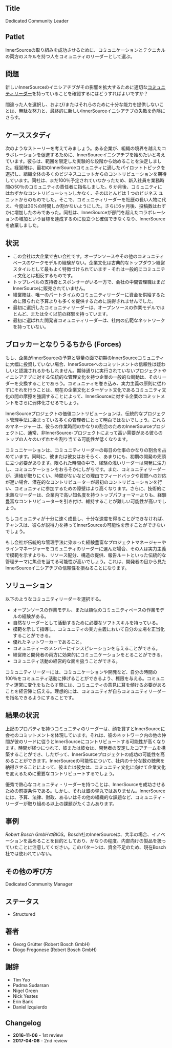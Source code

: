 ## Title

Dedicated Community Leader

## Patlet

InnerSourceの取り組みを成功させるために、コミュニケーションとテクニカルの両方のスキルを持つ人をコミュニティのリーダーとして選ぶ。

## 問題

新しいInnerSourceのイニシアチブがその影響を拡大するために適切な[コミュニティリーダー](http://www.artofcommunityonline.org/)を持っていることを確認するにはどうすればよいですか？

間違った人を選択し、および/またはそれらのために十分な能力を提供しないことは、無駄な努力と、最終的に新しいInnerSourceイニシアチブの失敗を危険にさらす。

## ケーススタディ

次のようなストーリーを考えてみましょう。ある企業が、組織の境界を越えたコラボレーションを促進するために、InnerSourceイニシアチブを始めたいと考えています。彼らは、範囲を限定した実験的な段階から始めることを決定しました。経営陣は、最初のInnerSourceコミュニティに適したパイロットトピックを選択し、組織全体の多くのビジネスユニットからのコントリビューションを期待しています。同社は、まだ100％予定されていなかったため、新入社員を業務時間の50％のコミュニティの責任者に指名しました。6 か月後、コミュニティにはわずかなコントリビューションしかなく、そのほとんどは 1 つのビジネス ユニットからのものでした。そこで、コミュニティリーダーを社歴の長い人物に代え、今度は30%の時間しか割かないようにした。さらに6ヶ月後、投稿数はわずかに増加したのみであった。同社は、InnerSourceが部門を超えたコラボレーションの増加という目標を達成するのに役立つと確信できなくなり、InnerSourceを放棄しました。

## 状況

- この会社は大企業で古い会社です。オープンソースやその他のコミュニティベースのワークモデルの経験がない。企業文化は古典的なトップダウン経営スタイルとして最もよく特徴づけられています - それは一般的にコミュニティ文化とは相反するものです。
- トップレベルの支持者とスポンサーがいる一方で、会社の中間管理職はまだInnerSourceに販売されていません。
- 経営陣は、唯一のパートタイムのコミュニティリーダーに資金を供給するために限られた予算よりも多くを提供するために説得されませんでした。
- 最初に選択したコミュニティリーダーは、オープンソースの作業モデルでほとんど、または全く以前の経験を持っています。
- 最初に選ばれた開発者コミュニティリーダーは、社内の広範なネットワークを持っていない。

## ブロッカーとなりうるちから  (Forces)

もし、企業がInnerSourceの予算と容量の面で初期のInnerSourceコミュニティに大幅に投資していない場合、InnerSourceへのコミットメントの信頼性は疑わしいと認識されるかもしれません。期待通りに実行されていないプロジェクトやイニシアチブに対する伝統的な管理文化を持つ企業の一般的な衝動は、そのリーダーを交換することであろう。コミュニティを巻き込み、実力主義の原則に従わずにそれを行うことは、現在の企業文化とターゲット文化であるコミュニティ文化の間の摩擦を強調することによって、InnerSourceに対する企業のコミットメントをさらに弱体化させるでしょう。

InnerSourceプロジェクトの価値コントリビューションは、伝統的なプロジェクト管理手法に染まっている多くの管理者にとって明白ではないでしょう。これらのマネージャーは、彼らの作業時間のかなりの割合のためのInnerSourceプロジェクトに、通常、非InnerSource-プロジェクトによって高い需要がある彼らのトップの人々のいずれかを割り当てる可能性が低くなります。

コミュニケーションは、コミュニティリーダーの毎日の仕事のかなりの割合を占めています。同時に、彼または彼女はおそらく、あまりにも、初期の開発の先頭に立つ必要があります。限られた時間の中で、経験の浅いリーダーは開発に注力し、コミュニケーションをおろそかにしがちです。また、コミュニティリーダーが、連絡が取りにくい、時間がないなどの理由でフィードバックや質問への対応が遅い場合、潜在的なコントリビューターが最初のコントリビューションを行い、コミュニティに参加するための障壁はより高くなります。さらに、技術的に未熟なリーダーは、企業内で高い知名度を持つトップパフォーマーよりも、経験豊富なコントリビューターを引き付け、維持することが難しい可能性が高いでしょう。

もしコミュニティが十分に速く成長し、十分な速度を得ることができなければ、チャンスは、彼らが説得力を持ってInnerSourceの可能性を示すことができないでしょう。

もし会社が伝統的な管理手法に染まった経験豊富なプロジェクトマネージャーやラインマネージャーをコミュニティのリーダーに選んだ場合、その人は実力主義で模範を示すよりも、リソース配分、構造の提供、報告ルートといった伝統的な管理テーマに焦点を当てる可能性が高いでしょう。これは、開発者の目から見たInnerSourceイニシアチブの信頼性を損ねることになります。

## ソリューション

以下のようなコミュニティリーダーを選択する。

- オープンソースの作業モデル、または類似のコミュニティベースの作業モデルの経験がある。
- 自然なリーダーとして活動するために必要なソフトスキルを持っている。
- 模範を示して指導し、コミュニティの実力主義において自分の立場を正当化することができる。
- 優れたネットワーカーであること。
- コミュニティーのメンバーにインスピレーションを与えることができる。
- 経営陣と開発者の両方に効果的にコミュニケーションをとることができる。
- コミュニティ活動の経営的な面を扱うことができる。

コミュニティリーダーには、コミュニケーションや開発など、自分の時間の100％をコミュニティ活動に捧げることができるよう、権限を与える。コミュニティ運営に変化をもたらす際には、コミュニティの意見に耳を傾ける必要があることを経営陣に伝える。理想的には、コミュニティが自らコミュニティリーダーを指名できるようにすることです。

## 結果の状況

上記のプロパティを持つコミュニティのリーダーは、顔を貸すとInnerSourceに会社のコミットメントを体現しています。それは、彼のネットワーク内の他の仲間が彼のリードに従うとInnerSourceにコントリビュートする可能性が高くなります。時間が経つにつれて、彼または彼女は、開発者の安定したコアチームを構築することができ、したがって、InnerSourceプロジェクトの成功の可能性を高めることができます。InnerSourceの可能性について、社内の十分な数の聴衆を納得させることによって、彼または彼女は、コミュニティ文化に向けて企業文化を変えるために重要なコントリビュートするでしょう。

優秀で熱心なコミュニティ・リーダーを持つことは、InnerSourceを成功させるための前提条件である。しかし、それは銀の弾丸ではありません。InnerSourceには、予算、法律、財政、あるいはその他の組織的な課題など、コミュニティ・リーダーが取り組める以上の課題がたくさんあります。

## 事例

_Robert Bosch GmbHのBIOS_。Bosch社のInnerSourceは、大半の場合、イノベーションを高めることを目的としており、かなりの程度、内部向けの製品を扱っていたことに注意してください。このパターンは、資金不足のため、現在Bosch社では使われていない。


## その他の呼び方

Dedicated Community Manager

## ステータス

* Structured

## 著者

- Georg Grütter (Robert Bosch GmbH)
- Diogo Fregonese (Robert Bosch GmbH)

## 謝辞

- Tim Yao
- Padma Sudarsan
- Nigel Green
- Nick Yeates
- Erin Bank
- Daniel Izquierdo

## Changelog

- **2016-11-06** - 1st review
- **2017-04-06** - 2nd review
